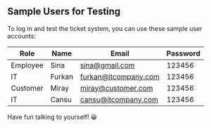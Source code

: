 ## Sample Users for Testing

To log in and test the ticket system, you can use these sample user accounts:

| Role      | Name   |       Email          | Password  |
|-----------|--------|----------------------|-----------|
| Employee  | Sina   | sina@gmail.com       | 123456    |
|    IT     | Furkan | furkan@itcompany.com | 123456    |
| Customer  | Miray  | miray@customer.com   | 123456    |
|    IT     | Cansu  | cansu@itcompany.com  | 123456    |

Have fun talking to yourself! :grinning:


